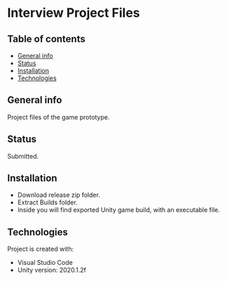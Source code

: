 # Interview Project Files
## Table of contents
* [General info](#general-info)
* [Status](#status)
* [Installation](#planned-features)
* [Technologies](#technologies)

## General info
Project files of the game prototype.

## Status
Submitted.

## Installation
* Download release zip folder.
* Extract Builds folder.
* Inside you will find exported Unity game build, with an executable file.

## Technologies
Project is created with:
* Visual Studio Code
* Unity version: 2020.1.2f
